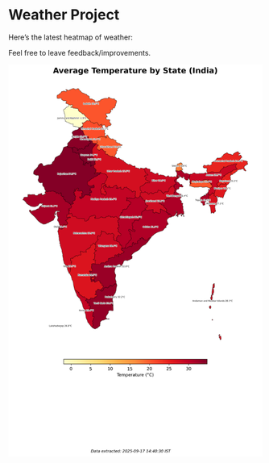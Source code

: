 # Weather Project

Here’s the latest heatmap of weather:

Feel free to leave feedback/improvements.

![India Heatmap](docs/assets/india_heatmap.png?v=CA7B08)
